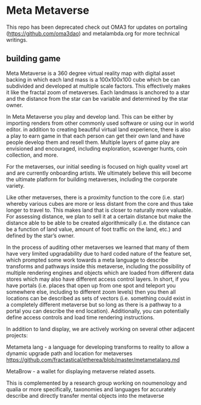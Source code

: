 # Meta Metaverse

This repo has been deprecated check out OMA3 for updates on portaling (https://github.com/oma3dao) and metalambda.org for more technical writings.

## building game


Meta Metaverse is a 360 degree virtual reality map with digital asset backing in which each land mass is a 100x100x100 cube which be can subdivided and developed at multiple scale factors. This effectively makes it like the fractal zoom of metaverses. Each landmass is anchored to a star and the distance from the star can be variable and determined by the star owner. 

In Meta Metaverse you play and develop land. This can be either by importing renders from other commonly used software or using our in world editor. in addition to creating beautiful virtual land experience, there is also a play to earn game in that each person can get their own land and have people develop them and resell them. Multiple layers of game play are envisioned and encouraged, including exploration, scavenger hunts, coin collection, and more. 

For the metaverses, our initial seeding is focused on high quality voxel art and are currently onboarding artists.  We ultimately believe this will become the ultimate platform for building metaverses, including the corporate variety. 

Like other metaverses, there is a proximity function to the core (i.e. star) whereby various cubes are more or less distant from the core and thus take longer to travel to. This makes land that is closer to naturally more valuable. For assessing distance, we plan to sell it at a certain distance but make the distance able to be able to be created algorithmically (i.e. the distance can be a function of land value, amount of foot traffic on the land, etc.) and defined by the star’s owner. 

In the process of auditing other metaverses we learned that many of them have very limited upgradability due to hard coded nature of the feature set, which prompted some work towards a meta language to describe transforms and pathways inside this metaverse, including the possibility of multiple rendering engines and objects which are loaded from different data stores which may also have different access control layers. In short, if you have portals (i.e. places that open up from one spot and teleport you somewhere else, including to different zoom levels) then you then all locations can be described as sets of vectors (i.e. something could exist in a completely different metaverse but so long as there is a pathway to a portal you can describe the end location). Additionally, you can potentially define access controls and load time rendering instructions. 

In addition to land display, we are actively working on several other adjacent projects: 

Metameta lang - a language for developing transforms to reality to allow a dynamic upgrade path and location for metaverses https://github.com/fractastical/etherea/blob/master/metametalang.md

MetaBrow - a wallet for displaying metaverse related assets. 

This is complemented by a research group working on noumenology and qualia or more specifically, taxonomies and languages for accurately describe and directly transfer mental objects into the metaverse 
